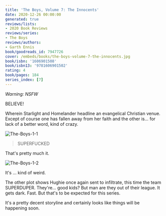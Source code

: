 ```yaml
---
title: 'The Boys, Volume 7: The Innocents'
date: 2020-12-26 00:00:00
generated: true
reviews/lists:
- 2020 Book Reviews
reviews/series:
- The Boys
reviews/authors:
- Garth Ennis
book/goodreads_id: 7947726
cover: /embeds/books/the-boys-volume-7-the-innocents.jpg
book/isbn: '1606901508'
book/isbn13: '9781606901502'
rating: 4
book/pages: 184
series_index: [7]
---
```

*Warning: NSFW*   

BELIEVE!  

<!--more-->

Wherein Starlight and Homelander headline an evangelical Christian venue. Except of course one has fallen away from her faith and the other is... for lack of a better word, kind of crazy.  

![The-Boys-1-1](/embeds/books/attachments/the-boys-1-1.jpg)  

> SUPERFUCKED  

That's pretty much it.  

![The-Boys-1-2](/embeds/books/attachments/the-boys-1-2.jpg)  

It's ... kind of weird.  

The other plot shows Hughie once again sent to infiltrate, this time the team SUPERDUPER. They're... good kids? But man are they out of their league. It gets dark. Fast. But that's to be expected for this series.  

It's a pretty decent storyline and certainly looks like things will be happening soon.